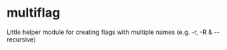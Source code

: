 # multiflag
Little helper module for creating flags with multiple names (e.g. -r, -R &amp; --recursive)

